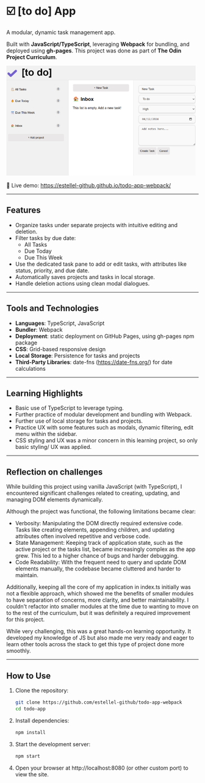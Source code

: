 # ☑️ [to do] App

A modular, dynamic task management app.

Built with **JavaScript/TypeScript**, leveraging **Webpack** for bundling, and deployed using **gh-pages**.
This project was done as part of **The Odin Project Curriculum**.

![Screenshot for To Do App](image.png)

🔗 Live demo: https://estellel-github.github.io/todo-app-webpack/

---

## Features

- Organize tasks under separate projects with intuitive editing and deletion.
- Filter tasks by due date:
  - All Tasks
  - Due Today
  - Due This Week
- Use the dedicated task pane to add or edit tasks, with attributes like status, priority, and due date.
- Automatically saves projects and tasks in local storage.
- Handle deletion actions using clean modal dialogues.

---

## Tools and Technologies

- **Languages**: TypeScript, JavaScript
- **Bundler**: Webpack
- **Deployment**: static deployment on GitHub Pages, using gh-pages npm package
- **CSS**: Grid-based responsive design
- **Local Storage**: Persistence for tasks and projects
- **Third-Party Libraries**: date-fns (https://date-fns.org/) for date calculations

---

## Learning Highlights

- Basic use of TypeScript to leverage typing.
- Further practice of modular development and bundling with Webpack.
- Further use of local storage for tasks and projects.
- Practice UX with some features such as modals, dynamic filtering, edit menu within the sidebar.
- CSS styling and UX was a minor concern in this learning project, so only basic styling/ UX was applied.

---

## Reflection on challenges

While building this project using vanilla JavaScript (with TypeScript), I encountered significant challenges related to creating, updating, and managing DOM elements dynamically.

Although the project was functional, the following limitations became clear:

- Verbosity: Manipulating the DOM directly required extensive code. Tasks like creating elements, appending children, and updating attributes often involved repetitive and verbose code.
- State Management: Keeping track of application state, such as the active project or the tasks list, became increasingly complex as the app grew. This led to a higher chance of bugs and harder debugging.
- Code Readability: With the frequent need to query and update DOM elements manually, the codebase became cluttered and harder to maintain.

Additionally, keeping all the core of my application in index.ts initially was not a flexible approach, which showed me the benefits of smaller modules to have separation of concerns, more clarity, and better maintainability. I couldn't refactor into smaller modules at the time due to wanting to move on to the rest of the curriculum, but it was definitely a required improvement for this project.

While very challenging, this was a great hands-on learning opportunity. It developed my knowledge of JS but also made me very ready and eager to learn other tools across the stack to get this type of project done more smoothly.

---

## How to Use

1. Clone the repository:
   ```bash
   git clone https://github.com/estellel-github/todo-app-webpack
   cd todo-app
   ```
2. Install dependencies:
   ```bash
   npm install
   ```
3. Start the development server:
   ```bash
   npm start
   ```
4. Open your browser at http://localhost:8080 (or other custom port) to view the site.

